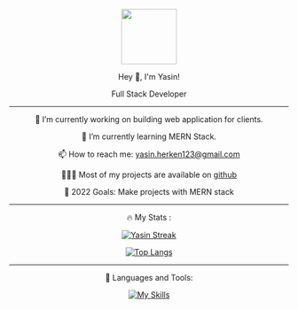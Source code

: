 
<div align="center">
  
  <img src="https://media.giphy.com/media/M9gbBd9nbDrOTu1Mqx/giphy.gif" width="100"/> <br>
  
  Hey 👋, I'm Yasin!
  
  Full Stack Developer
  
  ---
  🔭   I’m currently working on building web application for clients.
  
   🌱 I’m currently learning MERN Stack.
    
   📫 How to reach me: yasin.herken123@gmail.com
  
  👨🏻‍💻 Most of my projects are available on <a href="www.github.com/yasin-herken">github</a>
  
  🥅 2022 Goals: Make projects with MERN stack
  
  ---
  
  :fire: My Stats :

[![Yasin Streak](https://github-readme-streak-stats.herokuapp.com/?user=yasin-herken)](https://git.io/streak-stats)
  

[![Top Langs](https://github-readme-stats.vercel.app/api/top-langs/?username=yasin-herken&layout=compact&theme=vision-friendly-dark)](https://github.com/anuraghazra/github-readme-stats)
  
  ---
🔨 Languages and Tools:
  
[![My Skills](https://skills.thijs.gg/icons?i=js,react,nodejs,mysql,git,python,mongodb,express,redis)](https://skills.thijs.gg)
  
</div>



